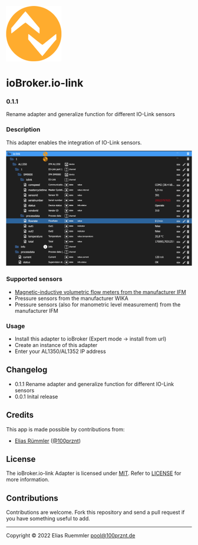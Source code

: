<img src="admin/logo.png" alt="IO-Link Logo" width="150" height="150" />

# ioBroker.io-link

### 0.1.1
Rename adapter and generalize function for different IO-Link sensors

### Description
This adapter enables the integration of IO-Link sensors.

![Screenshot - Object tree](docu/Screenshot_ObjectTree.png)

### Supported sensors

* [Magnetic-inductive volumetric flow meters from the manufacturer IFM](devices/IfmFlowSensor)
* Pressure sensors from the manufacturer WIKA
* Pressure sensors (also for manometric level measurement) from the manufacturer IFM


### Usage
* Install this adapter to ioBroker (Expert mode -> install from url)
* Create an instance of this adapter
* Enter your AL1350/AL1352 IP address

## Changelog
* 0.1.1 Rename adapter and generalize function for different IO-Link sensors
* 0.0.1 Inital release

## Credits
This app is made possible by contributions from:
* [Elias Rümmler](http://www.100prznt.de) ([@100prznt](https://github.com/100prznt))

## License
The ioBroker.io-link Adapter is licensed under [MIT](http://www.opensource.org/licenses/mit-license.php "Read more about the MIT license form"). Refer to [LICENSE](https://github.com/100prznt/ioBroker.io-link/blob/master/LICENSE) for more information.

## Contributions
Contributions are welcome. Fork this repository and send a pull request if you have something useful to add.

-----------

Copyright &copy; 2022 Elias Ruemmler <pool@100prznt.de>
